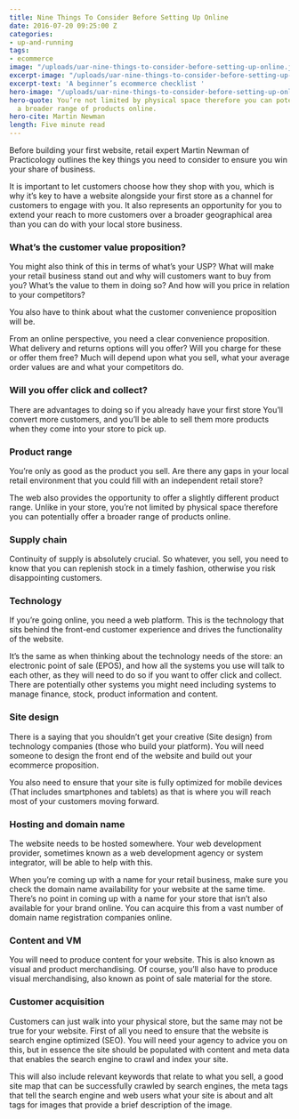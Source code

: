 ```yaml
---
title: Nine Things To Consider Before Setting Up Online
date: 2016-07-20 09:25:00 Z
categories:
- up-and-running
tags:
- ecommerce
image: "/uploads/uar-nine-things-to-consider-before-setting-up-online.jpg"
excerpt-image: "/uploads/uar-nine-things-to-consider-before-setting-up-online.jpg"
excerpt-text: 'A beginner’s ecommerce checklist '
hero-image: "/uploads/uar-nine-things-to-consider-before-setting-up-online.jpg"
hero-quote: You’re not limited by physical space therefore you can potentially offer
  a broader range of products online.
hero-cite: Martin Newman
length: Five minute read
---
```


Before building your first website, retail expert Martin Newman of Practicology outlines the key things you need to consider to ensure you win your share of business. 

It is important to let customers choose how they shop with you, which is why it’s key to have a website alongside your first store as a channel for customers to engage with you. It also represents an opportunity for you to extend your reach to more customers over a broader geographical area than you can do with your local store business.

### What’s the customer value proposition?

You might also think of this in terms of what’s your USP? What will make your retail business stand out and why will customers want to buy from you? What’s the value to them in doing so? And how will you price in relation to your competitors?

You also have to think about what the customer convenience proposition will be.

From an online perspective, you need a clear convenience proposition. What delivery and returns options will you offer? Will you charge for these or offer them free? Much will depend upon what you sell, what your average order values are and what your competitors do.

### Will you offer click and collect?

There are advantages to doing so if you already have your first store You’ll convert more customers, and you’ll be able to sell them more products when they come into your store to pick up.

### Product range

You’re only as good as the product you sell. Are there any gaps in your local retail environment that you could fill with an independent retail store?

The web also provides the opportunity to offer a slightly different product range. Unlike in your store, you’re not limited by physical space therefore you can potentially offer a broader range of products online.

### Supply chain

Continuity of supply is absolutely crucial. So whatever, you sell, you need to know that you can replenish stock in a timely fashion, otherwise you risk disappointing customers.

### Technology

If you’re going online, you need a web platform. This is the technology that sits behind the front-end customer experience and drives the functionality of the website.

It’s the same as when thinking about the technology needs of the store: an electronic point of sale (EPOS), and how all the systems you use will talk to each other, as they will need to do so if you want to offer click and collect. There are potentially other systems you might need including systems to manage finance, stock, product information and content.

### Site design

There is a saying that you shouldn’t get your creative (Site design) from technology companies (those who build your platform). You will need someone to design the front end of the website and build out your ecommerce proposition.

You also need to ensure that your site is fully optimized for mobile devices (That includes smartphones and tablets) as that is where you will reach most of your customers moving forward. 

### Hosting and domain name

The website needs to be hosted somewhere. Your web development provider, sometimes known as a web development agency or system integrator, will be able to help with this.

When you’re coming up with a name for your retail business, make sure you check the domain name availability for your website at the same time. There’s no point in coming up with a name for your store that isn’t also available for your brand online. You can acquire this from a vast number of domain name registration companies online.

### Content and VM

You will need to produce content for your website. This is also known as visual and product merchandising. Of course, you’ll also have to produce visual merchandising, also known as point of sale material for the store.

### Customer acquisition

Customers can just walk into your physical store, but the same may not be true for your website. First of all you need to ensure that the website is search engine optimized (SEO). You will need your agency to advice you on this, but in essence the site should be populated with content and meta data that enables the search engine to crawl and index your site.

This will also include relevant keywords that relate to what you sell, a good site map that can be successfully crawled by search engines, the meta tags that tell the search engine and web users what your site is about and alt tags for images that provide a brief description of the image. 